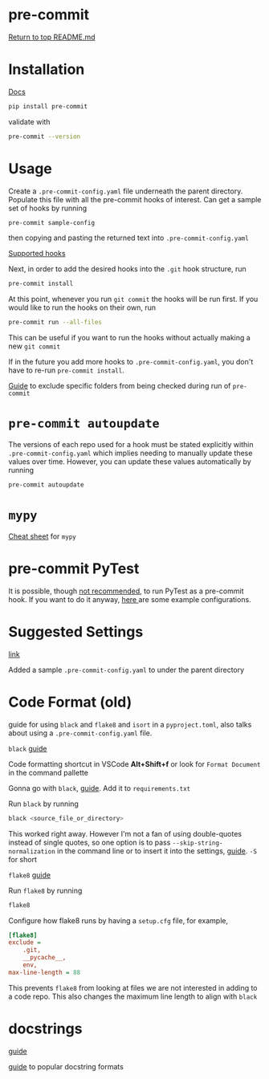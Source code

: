 pre-commit
==========

[Return to top README.md](../../../README.md)

# Installation

[Docs](https://pre-commit.com/)

```bash
pip install pre-commit
```

validate with

```bash
pre-commit --version
```

# Usage

Create a `.pre-commit-config.yaml` file underneath the parent directory. Populate this file with all the pre-commit hooks of interest. Can get a sample set of hooks by running

```bash
pre-commit sample-config
```

then copying and pasting the returned text into `.pre-commit-config.yaml`

[Supported hooks](https://pre-commit.com/hooks.html)

Next, in order to add the desired hooks into the `.git` hook structure, run

```bash
pre-commit install
```

At this point, whenever you run `git commit` the hooks will be run first. If you would like to run the hooks on their own, run

```bash
pre-commit run --all-files
```

This can be useful if you want to run the hooks without actually making a new `git commit`

If in the future you add more hooks to `.pre-commit-config.yaml`, you don't have to re-run `pre-commit install`.

[Guide](https://stackoverflow.com/questions/61032281/exclude-some-files-on-running-black-using-pre-commit) to exclude specific folders from being checked during run of `pre-commit`

# `pre-commit autoupdate`

The versions of each repo used for a hook must be stated explicitly within `.pre-commit-config.yaml` which implies needing to manually update these values over time. However, you can update these values automatically by running

```bash
pre-commit autoupdate
```

# `mypy`

[Cheat sheet](https://mypy.readthedocs.io/en/stable/cheat_sheet_py3.html) for `mypy`

# pre-commit PyTest

It is possible, though [not recommended](https://github.com/pre-commit/pre-commit/issues/761#issuecomment-394167542), to run PyTest as a pre-commit hook. If you want to do it anyway, [here ](https://stackoverflow.com/questions/64011304/running-pytest-as-a-pre-commit-hook-no-such-file-or-directory-issue)are some example configurations.

# Suggested Settings

[link](https://towardsdatascience.com/4-pre-commit-plugins-to-automate-code-reviewing-and-formatting-in-python-c80c6d2e9f5)

Added a sample `.pre-commit-config.yaml` to under the parent directory

# Code Format (old)

guide for using `black` and `flake8` and `isort` in a `pyproject.toml`, also talks about using a `.pre-commit-config.yaml` file.

`black` [guide](https://medium.com/@josephlyu.sj/python-auto-formatter-autopep8-vs-black-and-some-practical-tips-e71adb24aee1)

Code formatting shortcut in VSCode **Alt+Shift+f** or look for `Format Document` in the command pallette

Gonna go with `black`, [guide](https://black.readthedocs.io/en/stable/getting_started.html). Add it to `requirements.txt`

Run `black` by running

```bash
black <source_file_or_directory>
```

This worked right away. However I'm not a fan of using double-quotes instead of single quotes, so one option is to pass `--skip-string-normalization` in the command line or to insert it into the settings, [guide](https://sbarnea.com/lint/black/). `-S` for short

`flake8` [guide](https://michaelcurrin.github.io/dev-cheatsheets/cheatsheets/python/linting/flake8.html)

Run `flake8` by running

```bash
flake8
```

Configure how flake8 runs by having a `setup.cfg` file, for example,

```ini
[flake8]
exclude =
    .git,
    __pycache__,
    env,
max-line-length = 88
```

This prevents `flake8` from looking at files we are not interested in adding to a code repo. This also changes the maximum line length to align with `black`

# docstrings

[guide](https://www.programiz.com/python-programming/docstrings)

[guide](https://stackoverflow.com/questions/3898572/what-are-the-most-common-python-docstring-formats) to popular docstring formats
